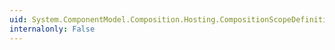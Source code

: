 ```yaml
---
uid: System.ComponentModel.Composition.Hosting.CompositionScopeDefinition.Dispose(System.Boolean)
internalonly: False
---
```

